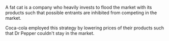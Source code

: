 A fat cat is a company who heavily invests to flood the market with its products such that possible entrants are inhibited from competing in the market.

Coca-cola employed this strategy by lowering prices of their products such that Dr Pepper couldn't stay in the market.